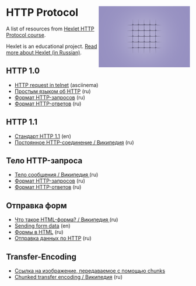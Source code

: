 # HTTP Protocol<img src="img/hexlet_http_protocol_course_logo.png" alt="Hexlet HTTP Protocol course logo" align="right" width="250px"/>

A list of resources from [Hexlet HTTP Protocol course](https://hexlet.io/courses/http_protocol).

Hexlet is an educational project. [Read more about Hexlet (in Russian)](https://ru.hexlet.io/pages/about).

## HTTP 1.0

- [HTTP request in telnet](https://asciinema.org/a/10703) (asciinema)
- [Простым языком об HTTP](https://habrahabr.ru/post/215117/) (ru)
- [Формат HTTP-запросов](http://citforum.ru/internet/cgi_tut/rqst.shtml) (ru)
- [Формат HTTP-ответов](http://citforum.ru/internet/cgi_tut/spns.shtml) (ru)

## HTTP 1.1

- [Стандарт HTTP 1.1](https://www.ietf.org/rfc/rfc2616.txt) (en)
- [Постоянное HTTP-соединение / Википедия](https://ru.wikipedia.org/wiki/%D0%9F%D0%BE%D1%81%D1%82%D0%BE%D1%8F%D0%BD%D0%BD%D0%BE%D0%B5_HTTP-%D1%81%D0%BE%D0%B5%D0%B4%D0%B8%D0%BD%D0%B5%D0%BD%D0%B8%D0%B5) (ru)

## Тело HTTP-запроса

- [Тело сообщения / Википедия ](https://ru.wikipedia.org/wiki/HTTP#.D0.A2.D0.B5.D0.BB.D0.BE_.D1.81.D0.BE.D0.BE.D0.B1.D1.89.D0.B5.D0.BD.D0.B8.D1.8F) (ru)
- [Формат HTTP-запросов](http://citforum.ru/internet/cgi_tut/rqst.shtml) (ru)
- [Формат HTTP-ответов](http://citforum.ru/internet/cgi_tut/spns.shtml) (ru)

## Отправка форм

- [Что такое HTML-форма? / Википедия ](https://ru.wikipedia.org/wiki/Форма_(HTML)) (ru)
- [Sending form data](https://developer.mozilla.org/en-US/docs/Web/Guide/HTML/Forms/Sending_and_retrieving_form_data) (en)
- [Формы в HTML](https://ru.code-basics.com/languages/html/modules/form/lessons/basics) (ru)
- [Отправка данных по HTTP](https://developer.mozilla.org/ru/docs/Learn/HTML/Forms/%D0%9E%D1%82%D0%BF%D1%80%D0%B0%D0%B2%D0%BA%D0%B0_%D0%B8_%D0%9F%D0%BE%D0%BB%D1%83%D1%87%D0%B5%D0%BD%D0%B8%D0%B5_%D0%B4%D0%B0%D0%BD%D0%BD%D1%8B%D1%85_%D1%84%D0%BE%D1%80%D0%BC%D1%8B) (ru)

## Transfer-Encoding

- [Ссылка на изображение, передаваемое с помощью chunks](https://www.httpwatch.com/httpgallery/chunked/chunkedimage.aspx)
- [Chunked transfer encoding / Википедия](https://ru.wikipedia.org/wiki/%D0%9F%D0%BE%D1%81%D1%82%D0%BE%D1%8F%D0%BD%D0%BD%D0%BE%D0%B5_HTTP-%D1%81%D0%BE%D0%B5%D0%B4%D0%B8%D0%BD%D0%B5%D0%BD%D0%B8%D0%B5) (ru)
